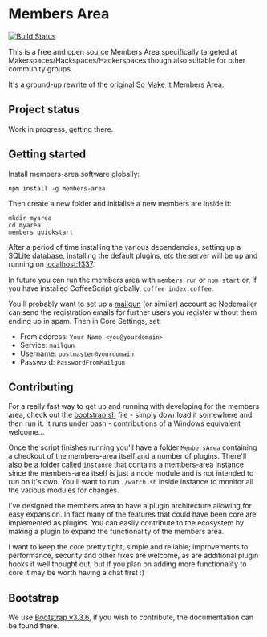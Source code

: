 Members Area
============

[![Build Status](https://travis-ci.org/members-area/members-area.png?branch=master)](https://travis-ci.org/members-area/members-area)

This is a free and open source Members Area specifically targeted at
Makerspaces/Hackspaces/Hackerspaces though also suitable for other
community groups.

It's a ground-up rewrite of the original [So Make It][] Members Area.

Project status
--------------

Work in progress, getting there.

Getting started
---------------

Install members-area software globally:

```
npm install -g members-area
```

Then create a new folder and initialise a new members are inside it:

```
mkdir myarea
cd myarea
members quickstart
```

After a period of time installing the various dependencies, setting up a
SQLite database, installing the default plugins, etc the server will be
up and running on [localhost:1337](http://127.0.0.1:1337/).

In future you can run the members area with `members run` or `npm start`
or, if you have installed CoffeeScript globally, `coffee index.coffee`.

You'll probably want to set up a [mailgun][] (or similar) account so
Nodemailer can send the registration emails for further users you
register without them ending up in spam. Then in Core Settings, set:

- From address: `Your Name <you@yourdomain>`
- Service: `mailgun`
- Username: `postmaster@yourdomain`
- Password: `PasswordFromMailgun`

Contributing
------------

For a really fast way to get up and running with developing for the
members area, check out the [bootstrap.sh](bootstrap.sh) file - simply
download it somewhere and then run it. It runs under bash -
contributions of a Windows equivalent welcome...

Once the script finishes running you'll have a folder `MembersArea`
containing a checkout of the members-area itself and a number of
plugins. There'll also be a folder called `instance` that contains a
members-area instance since the members-area itself is just a node
module and is not intended to run on it's own. You'll want to run
`./watch.sh` inside instance to monitor all the various modules for
changes.

I've designed the members area to have a plugin architecture allowing
for easy expansion. In fact many of the features that could have been
core are implemented as plugins. You can easily contribute to the
ecosystem by making a plugin to expand the functionality of the members
area.

I want to keep the core pretty tight, simple and reliable; improvements
to performance, security and other fixes are welcome, as are additional
plugin hooks if well thought out, but if you plan on adding more
functionality to core it may be worth having a chat first :)

Bootstrap
---------

We use [Bootstrap v3.3.6][], if you wish to
contribute, the documentation can be found there.

[Bootstrap v3.3.6]: http://getbootstrap.com/
[So Make It]: http://www.somakeit.org.uk/
[mailgun]: https://mailgun.com

